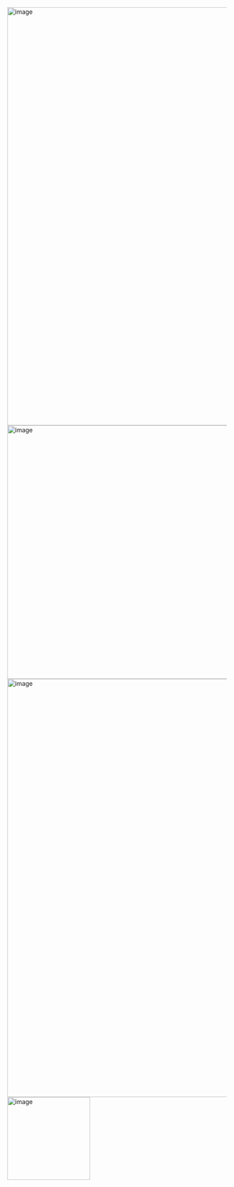<img width="960" alt="image" src="https://github.com/user-attachments/assets/c34655ed-02d2-4d10-95cc-a64baa8bfcda">
<img width="582" alt="image" src="https://github.com/user-attachments/assets/fea39ca3-2837-41cb-8882-53f0e590977f">
<img width="960" alt="image" src="https://github.com/user-attachments/assets/7cb185fe-ca42-4d72-b6f2-d8a657ba9c85">
<img width="190" alt="image" src="https://github.com/user-attachments/assets/8169b973-2619-402f-87c1-b04009c879ce">


